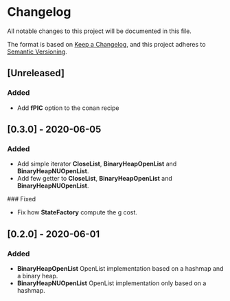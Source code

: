# Changelog
All notable changes to this project will be documented in this file.

The format is based on [Keep a Changelog](https://keepachangelog.com/en/1.0.0/),
and this project adheres to [Semantic Versioning](https://semver.org/spec/v2.0.0.html).

## [Unreleased]
### Added
- Add **fPIC** option to the conan recipe

## [0.3.0] - 2020-06-05
### Added
- Add simple iterator **CloseList**, **BinaryHeapOpenList** and **BinaryHeapNUOpenList**.
- Add few getter to **CloseList**, **BinaryHeapOpenList** and **BinaryHeapNUOpenList**.

### Fixed
- Fix how **StateFactory** compute the g cost.

## [0.2.0] - 2020-06-01
### Added
- **BinaryHeapOpenList** OpenList implementation based on a hashmap and a binary heap.
- **BinaryHeapNUOpenList** OpenList implementation only based on a hashmap.
